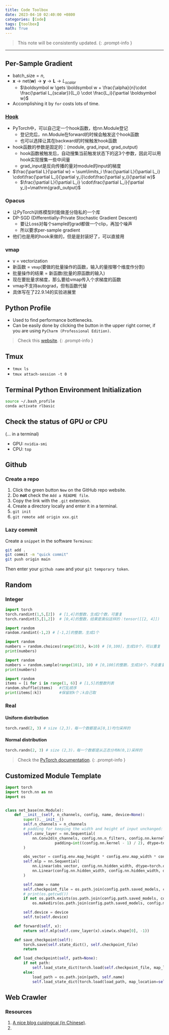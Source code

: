 ```yaml
---
title: Code Toolbox
date: 2023-04-10 02:40:00 +0800
categories: [Code]
tags: [toolbox]
math: True
---
```


> This note will be consistently updated.
{: .prompt-info }

---

## Per-Sample Gradient

- $\mathrm{batch\_size} = n$,
- $\boldsymbol x \to \mathrm{net}(\boldsymbol w) \to \boldsymbol y \to \boldsymbol L \to L_{scalar}$
  - $\boldsymbol w \gets \boldsymbol w + \frac{\alpha}{n}\cdot \frac{\partial L_{scalar}}{L_i} \cdot \frac{L_i}{\partial \boldsymbol w}$
- Accomplishing it by `for` costs lots of time.

### [Hook]()
- PyTorch中，可以自己定一个hook函数，给nn.Module登记
  - 登记完后，nn.Module在forward的时候会触发这个hook函数
  - 也可以选择让其在backward的时候触发hook函数
- hook函数的参数是固定的：(module, grad_input, grad_output)
  - hook函数被触发后，自动搜集当前触发状态下的这3个参数，因此可以用hook实现搜集一些中间量
  - grad_input是反向传播的量对module的input的梯度
- $\frac{\partial L}{\partial w} = \sum\limits_i \frac{\partial L}{\partial L_i} \cdot\frac{\partial L_i}{\partial y_i}\cdot\frac{\partial y_i}{\partial w}$
  - $\frac{\partial L}{\partial L_i} \cdot\frac{\partial L_i}{\partial y_i}=\mathrm{grad\_output}$

### Opacus
- 让PyTorch训练模型时能做差分隐私的一个库
- DP-SGD (Differentially-Private Stochastic Gradient Descent)
  - 要让Loss对每个sample的grad都做一个clip，再加个噪声
  - 所以要求per-sample gradient
- 他们也是用的hook来做的，但是是封装好了，可以直接用

### vmap
- v = vectorization
- 新函数 = `vmap`(要做的批量操作的函数，输入的量按哪个维度作分割)
- 批量操作的结果 = 新函数(批量的原函数的输入)
- 现在要批量求梯度，那么要给vmap传入个求梯度的函数
- vmap不支持autograd，但有函数代替
- 具体写在了22.9.14的实验进展里


## Python Profile
- Used to find performance bottlenecks.
- Can be easily done by clicking the button in the upper right corner, if you are using `PyCharm (Professional Edition)`.

> Check this [website](https://realpython.com/python-profiling/).
{: .prompt-info }

## Tmux
- `tmux ls`
- `tmux attach-session -t 0`

## Terminal Python Environment Initialization
```bash
source ~/.bash_profile
conda activate rlbasic
```

## Check the status of GPU or CPU
(... in a terminal)
- GPU: `nvidia-smi`
- CPU: `top`

## Github

### Create a repo
1. Click the green button `New` on the GitHub repo website.
2. Do **not** check the `Add a README file`.
3. Copy the link with the `.git` extension.
4. Create a directory locally and enter it in a terminal.
5. `git init`
6. `git remote add origin xxx.git`

### Lazy commit

Create a `snippet` in the software `Terminus`:

```bash
git add .
git commit -m "quick commit"
git push origin main
```

Then enter your `github name` and your `git temporary token`.

## Random

### Integer

```python
import torch
torch.randint(1,5,[2])	# [1,4]的整数，生成2个数，可重复
torch.randint(5,[1,2])	# [0,4]的整数，结果是类似这样的：tensor([[2, 4]])
```

```python
import random
random.randint(-1,2) # [-1,2]的整数，生成1个
```


```python
import random
numbers = random.choices(range(101), k=10) # [0,100]，生成10个，可以重复
print(numbers)

```

```python
import random
numbers = random.sample(range(101), 10) # [0,100]的整数，生成10个，不会重复
print(numbers)
```

```python
import random
items = [i for i in range(1, 6)] # [1,5]的整数列表
random.shuffle(items)	#打乱顺序
print(items[:k])		#保留前k个；k自己取
```



### Real

#### Uniform distribution
```python
torch.rand(2, 3) # size (2,3)，每一个数都是从[0,1)均匀采样的
```

#### Normal distribution
```python
torch.randn(2, 3) # size (2,3)，每一个数都是从正态分布N(0,1)采样的
```

> Check the [PyTorch documentation](https://pytorch.org/docs/stable/distributions.html).
{: .prompt-info }

## Customized Module Template
```python
import torch
import torch.nn as nn
import os


class net_base(nn.Module):
    def __init__(self, n_channels, config, name, device=None):
        super().__init__()
        self.n_channels = n_channels
        # padding for keeping the width and height of input unchanged: kernel=3, padding=1; kernel=5, padding= 2; ...
        self.conv_layer = nn.Sequential(
            nn.Conv2d(n_channels, config.nn.n_filters, config.nn.kernel, config.nn.stride,
                      padding=int((config.nn.kernel - 1) / 2), dtype=torch.double), nn.ReLU(),
        )

        obs_vector = config.env.map_height * config.env.map_width * config.nn.n_filters
        self.mlp = nn.Sequential(
            nn.Linear(obs_vector, config.nn.hidden_width, dtype=torch.double), nn.ReLU(),
            nn.Linear(config.nn.hidden_width, config.nn.hidden_width, dtype=torch.double), nn.ReLU(),
        )

        self.name = name
        self.checkpoint_file = os.path.join(config.path.saved_models, config.main.exp_name, name)
        # print(os.getcwd())
        if not os.path.exists(os.path.join(config.path.saved_models, config.main.exp_name)):
            os.makedirs(os.path.join(config.path.saved_models, config.main.exp_name), exist_ok=True)

        self.device = device
        self.to(self.device)

    def forward(self, x):
        return self.mlp(self.conv_layer(x).view(x.shape[0], -1))

    def save_checkpoint(self):
        torch.save(self.state_dict(), self.checkpoint_file)
        return

    def load_checkpoint(self, path=None):
        if not path:
            self.load_state_dict(torch.load(self.checkpoint_file, map_location=self.device))
        else:
            load_path = os.path.join(path, self.name)
            self.load_state_dict(torch.load(load_path, map_location=self.device))

```

## Web Crawler

### Resources

1. [A nice blog cuiqingcai (in Chinese)](http://cuiqingcai.com/categories/Python/爬虫/).
2. 